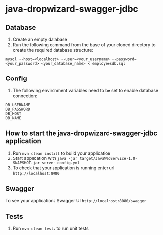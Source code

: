# java-dropwizard-swagger-jdbc

Database
---
1. Create an empty database
1. Run the following command from the base of your cloned directory to create the required database structure:
```
mysql --host=<localhost> --user=<your_username> --password=<your_password> <your_database_name> < employeesdb.sql
```

Config
---
1. The following environment variables need to be set to enable database connection:
```
DB_USERNAME
DB_PASSWORD
DB_HOST
DB_NAME
```

How to start the java-dropwizard-swagger-jdbc application
---

1. Run `mvn clean install` to build your application
1. Start application with `java -jar target/JavaWebService-1.0-SNAPSHOT.jar server config.yml`
1. To check that your application is running enter url `http://localhost:8080`

Swagger
---

To see your applications Swagger UI `http://localhost:8080/swagger`

Tests
---

1. Run `mvn clean tests` to run unit tests
